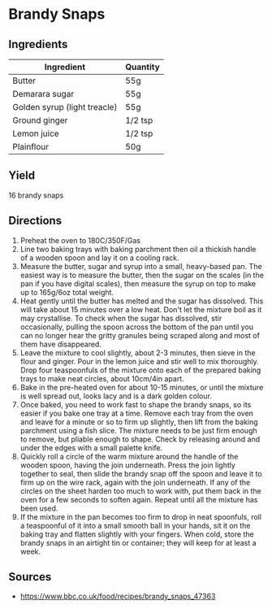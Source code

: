 # Brandy Snaps

## Ingredients

| Ingredient | Quantity |
| --- | --- |
| Butter | 55g |
| Demarara sugar | 55g |
| Golden syrup (light treacle) | 55g |
| Ground ginger | 1/2 tsp |
| Lemon juice | 1/2 tsp |
| Plainflour | 50g |


## Yield

16 brandy snaps


## Directions

1. Preheat the oven to 180C/350F/Gas
2. Line two baking trays with baking   parchment then oil a thickish handle of
   a wooden spoon and lay it on a cooling rack. 
3. Measure the butter, sugar and syrup into a small, heavy-based pan. The
   easiest way is to measure the butter, then the sugar on the scales (in the
   pan if you have digital scales), then measure the syrup on top to make up to
   165g/6oz total weight. 
4. Heat gently until the butter has melted and the sugar has dissolved. This
   will take about 15 minutes over a low heat. Don't let the mixture boil as it
   may crystallise. To check when the sugar has dissolved, stir occasionally,
   pulling the spoon across the bottom of the pan until you can no longer hear
   the gritty granules being scraped along and most of them have disappeared. 
5. Leave the mixture to cool slightly, about 2-3 minutes, then sieve in the
   flour and ginger. Pour in the lemon juice and stir well to mix thoroughly.
   Drop four teaspoonfuls of the mixture onto each of the prepared baking trays
   to make neat circles, about 10cm/4in apart. 
6. Bake in the pre-heated oven for about 10-15 minutes, or until the mixture is
   well spread out, looks lacy and is a dark golden colour. 
7. Once baked, you need to work fast to shape the brandy snaps, so its easier
   if you bake one tray at a time. Remove each tray from the oven and leave for
   a minute or so to firm up slightly, then lift from the baking parchment
   using a fish slice. The mixture needs to be just firm enough to remove, but
   pliable enough to shape. Check by releasing around and under the edges with
   a small palette knife. 
8. Quickly roll a circle of the warm mixture around the handle of the wooden
   spoon, having the join underneath. Press the join lightly together to seal,
   then slide the brandy snap off the spoon and leave it to firm up on the wire
   rack, again with the join underneath. If any of the circles on the sheet
   harden too much to work with, put them back in the oven for a few seconds to
   soften again. Repeat until all the mixture has been used.
9. If the mixture in the pan becomes too firm to drop in neat spoonfuls, roll a
   teaspoonful of it into a small smooth ball in your hands, sit it on the
   baking tray and flatten slightly with your fingers. When cold, store the
   brandy snaps in an airtight tin or container; they will keep for at least a
   week.


## Sources

- https://www.bbc.co.uk/food/recipes/brandy_snaps_47363
